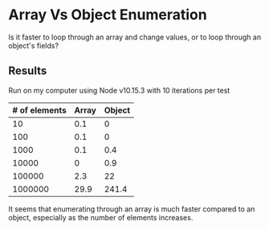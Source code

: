# Array Vs Object Enumeration
Is it faster to loop through an array and change values, or to loop through an object's fields?



## Results

Run on my computer using Node v10.15.3 with 10 iterations per test

| # of elements | Array | Object |
| --- | --- | --- |
| 10 | 0.1 | 0 |
| 100 | 0.1 | 0 |
| 1000 | 0.1 | 0.4 |
| 10000 | 0 | 0.9 |
| 100000 | 2.3 | 22 |
| 1000000 | 29.9 | 241.4 |

It seems that enumerating through an array is much faster compared to an object, especially as the number of elements increases.
